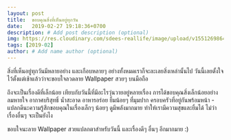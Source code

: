 ```yaml
---
layout: post
title:  ขอบคุณสิ่งที่เห็นอยู่ทุกวัน
date:   2019-02-27 19:18:36+0700
description: # Add post description (optional)
img: https://res.cloudinary.com/sdees-reallife/image/upload/v1551269864/Screenshot_20190227-074817.png # Add image post (optional)
tags: [2019-02]
author: # Add name author (optional)
---
```

สิ่งที่เห็นอยู่ทุกวันมีหลายอย่าง และเกือบหลายๆ อย่างทั้งหมดเราก็จะละเลยสิ่งเหล่านั้นไป วันนี้เลยตั้งใจไว้ตั้งแต่เช้าแล้วว่าจะขอบใจลวดลาย Wallpaper สวยๆ บนมือถือ

ถึงจะเป็นเรื่องดีที่เล็กน้อย เทียบกับวันนี้ที่มีอะไรวุ่นวายอยู่หลายเรื่อง การได้ขอบคุณสิ่งเล็กน้อยอย่างลมหายใจ อากาศบริสุทธิ์ น้ำสะอาด อาหารอร่อย ยิ้มน้อยๆ ที่มุมปาก ครอบครัวที่อยู่กันพร้อมหน้า - แปลกดีนะความรู้สึกขอบคุณในเรื่องเล็กๆ น้อยๆ ดูมีพลังมากมาย ทำให้เรามีความสุขและยิ้มได้ ไม่ว่าเรื่องอื่นๆ จะเป็นยังไง

ขอบใจนะลาย Wallpaper สวยแปลกตาสำหรับวันนี้ และเรื่องดีๆ อื่นๆ อีกมากมาย :)
